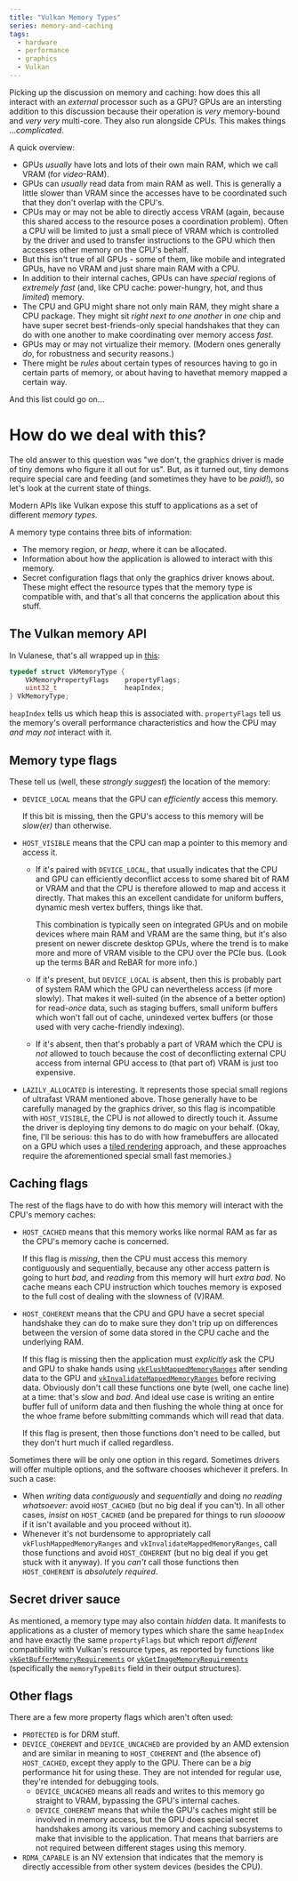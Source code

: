 ```yaml
---
title: "Vulkan Memory Types"
series: memory-and-caching
tags:
  - hardware
  - performance
  - graphics
  - Vulkan
---
```


Picking up the discussion on memory and caching: how does this all interact with an _external_ processor such as a GPU? GPUs are an intersting addition to this discussion because their operation is _very_ memory-bound and _very very_ multi-core. They also run alongside CPUs. This makes things ..._complicated_.

A quick overview:

* GPUs _usually_ have lots and lots of their own main RAM, which we call VRAM (for _video_-RAM).
* GPUs can _usually_ read data from main RAM as well. This is generally a little slower than VRAM since the accesses have to be coordinated such that they don't overlap with the CPU's.
* CPUs may or may not be able to directly access VRAM (again, because this shared access to the resource poses a coordination problem). Often a CPU will be limited to just a small piece of VRAM which is controlled by the driver and used to transfer instructions to the GPU which then accesses other memory on the CPU's behalf.
* But this isn't true of all GPUs - some of them, like mobile and integrated GPUs, have no VRAM and just share main RAM with a CPU.
* In addition to their internal caches, GPUs can have _special_ regions of _extremely fast_ (and, like CPU cache: power-hungry, hot, and thus _limited_) memory.
* The CPU and GPU might share not only main RAM, they might share a CPU package. They might sit _right next to one another_ in _one_ chip and have super secret best-friends-only special handshakes that they can do with one another to make coordinating over memory access _fast_.
* GPUs may or may not virtualize their memory. (Modern ones generally _do_, for robustness and security reasons.)
* There might be _rules_ about certain types of resources having to go in certain parts of memory, or about having to havethat memory mapped a certain way.

And this list could go on...

# How do we deal with this?

The old answer to this question was "we don't, the graphics driver is made of tiny demons who figure it all out for us". But, as it turned out, tiny demons require special care and feeding (and sometimes they have to be _paid!_), so let's look at the current state of things.

Modern APIs like Vulkan expose this stuff to applications as a set of different _memory types._

A memory type contains three bits of information:

* The memory region, or _heap_, where it can be allocated.
* Information about how the application is allowed to interact with this memory.
* Secret configuration flags that only the graphics driver knows about. These might effect the resource types that the memory type is compatible with, and that's all that concerns the application about this stuff.

## The Vulkan memory API

In Vulanese, that's all wrapped up in [this](https://registry.khronos.org/vulkan/specs/latest/man/html/VkMemoryType.html):

```cpp
typedef struct VkMemoryType {
    VkMemoryPropertyFlags    propertyFlags;
    uint32_t                 heapIndex;
} VkMemoryType;
```

`heapIndex` tells us which heap this is associated with. `propertyFlags` tell us the memory's overall performance characteristics and how the CPU may _and may not_ interact with it.

## Memory type flags

These tell us (well, these _strongly suggest_) the location of the memory:

* `DEVICE_LOCAL` means that the GPU can _efficiently_ access this memory.

  If this bit is missing, then the GPU's access to this memory will be _slow(er)_ than otherwise.
* `HOST_VISIBLE` means that the CPU can map a pointer to this memory and access it.
  * If it's paired with `DEVICE_LOCAL`, that usually indicates that the CPU and GPU can efficiently deconflict access to some shared bit of RAM or VRAM and that the CPU is therefore allowed to map and access it directly. That makes this an excellent candidate for uniform buffers, dynamic mesh vertex buffers, things like that.

    This combination is typically seen on integrated GPUs and on mobile devices where main RAM and VRAM are the same thing, but it's also present on newer discrete desktop GPUs, where the trend is to make more and more of VRAM visible to the CPU over the PCIe bus. (Look up the terms BAR and ReBAR for more info.)
  * If it's present, but `DEVICE_LOCAL` is absent, then this is probably part of system RAM which the GPU can nevertheless access (if more slowly). That makes it well-suited (in the absence of a better option) for read-_once_ data, such as staging buffers, small uniform buffers which won't fall out of cache, unindexed vertex buffers (or those used with very cache-friendly indexing).
  * If it's absent, then that's probably a part of VRAM which the CPU is _not_ allowed to touch because the cost of deconflicting external CPU access from internal GPU access to (that part of) VRAM is just too expensive.
* `LAZILY_ALLOCATED` is interesting. It represents those special small regions of ultrafast VRAM mentioned above. Those generally have to be carefully managed by the graphics driver, so this flag is incompatible with `HOST_VISIBLE`, the CPU is _not_ allowed to directly touch it. Assume the driver is deploying tiny demons to do magic on your behalf. (Okay, fine, I'll be serious: this has to do with how framebuffers are allocated on a GPU which uses a [tiled rendering](https://en.wikipedia.org/wiki/Tiled_rendering) approach, and these approaches require the aforementioned special small fast memories.)

## Caching flags

The rest of the flags have to do with how this memory will interact with the CPU's memory caches:

* `HOST_CACHED` means that this memory works like normal RAM as far as the CPU's memory cache is concerned.

  If this flag is _missing_, then the CPU must access this memory contiguously and sequentially, because any other access pattern is going to hurt _bad_, and _reading_ from this memory will hurt _extra bad_. No cache means each CPU instruction which touches memory is exposed to the full cost of dealing with the slowness of (V)RAM.
* `HOST_COHERENT` means that the CPU and GPU have a secret special handshake they can do to make sure they don't trip up on differences between the version of some data stored in the CPU cache and the underlying RAM.

  If this flag is missing then the application must _explicitly_ ask the CPU and GPU to shake hands using [`vkFlushMappedMemoryRanges`](https://registry.khronos.org/vulkan/specs/latest/man/html/vkFlushMappedMemoryRanges.html) after sending data to the GPU and [`vkInvalidateMappedMemoryRanges`](vkInvalidateMappedMemoryRanges) before reciving data. Obviously don't call these functions one byte (well, one cache line) at a time: that's slow and _bad_. And ideal use case is writing an entire buffer full of uniform data and then flushing the whole thing at once for the whoe frame before submitting commands which will read that data.

  If this flag is present, then those functions don't need to be called, but they don't hurt much if called regardless.

Sometimes there will be only one option in this regard. Sometimes drivers will offer multiple options, and the software chooses whichever it prefers. In such a case:

* When _writing_ data _contiguously_ and _sequentially_ and doing _no reading whatsoever:_ avoid `HOST_CACHED` (but no big deal if you can't). In all other cases, _insist_ on `HOST_CACHED` (and be prepared for things to run _sloooow_ if it isn't available and you proceed without it).
* Whenever it's not burdensome to appropriately call `vkFlushMappedMemoryRanges` and `vkInvalidateMappedMemoryRanges`, call those functions and avoid `HOST_COHERENT` (but no big deal if you get stuck with it anyway). If you _can't_ call those functions then `HOST_COHERENT` is _absolutely required_.

## Secret driver sauce

As mentioned, a memory type may also contain _hidden_ data. It manifests to applications as a cluster of memory types which share the same `heapIndex` and have exactly the same `propertyFlags` but which report _different_ compatibility with Vulkan's resource types, as reported by functions like [`vkGetBufferMemoryRequirements`](https://registry.khronos.org/vulkan/specs/latest/man/html/vkGetBufferMemoryRequirements.html) or [`vkGetImageMemoryRequirements`](https://registry.khronos.org/vulkan/specs/latest/man/html/vkGetImageMemoryRequirements.html) (specifically the `memoryTypeBits` field in their output structures).

## Other flags

There are a few more property flags which aren't often used:

* `PROTECTED` is for DRM stuff.
* `DEVICE_COHERENT` and `DEVICE_UNCACHED` are provided by an AMD extension and are similar in meaning to `HOST_COHERENT` and (the absence of) `HOST_CACHED`, except they apply to the GPU. There can be a _big_ performance hit for using these. They are not intended for regular use, they're intended for debugging tools.
  * `DEVICE_UNCACHED` means all reads and writes to this memory go straight to VRAM, bypassing the GPU's internal caches.
  * `DEVICE_COHERENT` means that while the GPU's caches might still be involved in memory access, but the GPU does special secret handshakes among its various memory and caching subsystems to make that invisible to the application. That means that barriers are not required between different stages using this memory.
* `RDMA_CAPABLE` is an NV extension that indicates that the memory is directly accessible from other system devices (besides the CPU).
